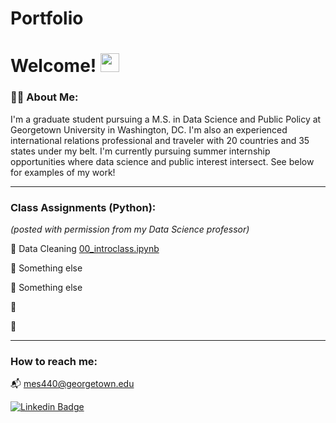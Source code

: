 # Portfolio

<h1>
 Welcome!
  <img src="https://media.giphy.com/media/hvRJCLFzcasrR4ia7z/giphy.gif" width="30px"/>
</h1>

### :woman_technologist: About Me:

I'm a graduate student pursuing a M.S. in Data Science and Public Policy at Georgetown University in Washington, DC. I'm also an experienced international relations professional and traveler with 20 countries and 35 states under my belt. I'm currently pursuing summer internship opportunities where data science and public interest intersect. See below for examples of my work!

---

### Class Assignments (Python): 

*(posted with permission from my Data Science professor)*

:green_book: Data Cleaning [00_introclass.ipynb](https://github.com/rebeccajohnson88/PPOL564_slides_activities/blob/main/activities/fall_22/00_introclass.ipynb)

:green_book: Something else

:green_book: Something else 

:green_book: 

:green_book:


---
### How to reach me:

:mailbox_with_mail: [mes440@georgetown.edu](mailto:mes440@georgetown.edu?subject=[GitHub]%20Source%20Han%20Sans)

[![Linkedin Badge](https://img.shields.io/badge/-Maggie-blue?style=flat&logo=Linkedin&logoColor=white)](https://www.linkedin.com/in/mes440/)
